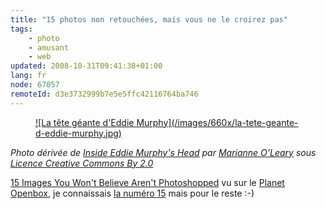 ```yaml
---
title: "15 photos non retouchées, mais vous ne le croirez pas"
tags:
    - photo
    - amusant
    - web
updated: 2008-10-31T09:41:38+01:00
lang: fr
node: 67057
remoteId: d3e3732999b7e5e5ffc42116764ba746
---
```

<figure class="object-center"><a href="/images/la-tete-geante-d-eddie-murphy.jpg">![La tête géante d'Eddie Murphy](/images/660x/la-tete-geante-d-eddie-murphy.jpg)
</a></figure>


*Photo dérivée de [Inside Eddie Murphy's Head](http://www.flickr.com/photos/marianne_oleary/2640958492/) par [Marianne O'Leary](http://www.flickr.com/photos/marianne_oleary/) sous [Licence Creative Commons By 2.0](http://creativecommons.org/licenses/by/2.0/deed.fr)*


[15 Images You Won't Believe Aren't Photoshopped](http://www.cracked.com/article_16556_15-images-you-wont-believe-arent-photoshopped.html) vu sur le [Planet Openbox](http://planetob.openmonkey.com/), je connaissais [la numéro 15](/post/une-photo-vraiment-impressionnante) mais pour le reste :-)

